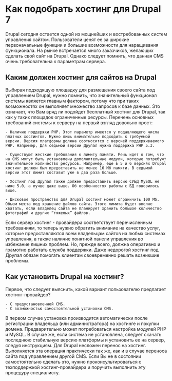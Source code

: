 
# Как подобрать хостинг для Drupal 7

Drupal сегодня остается одной из мощнейших и востребованных систем управления сайтом. Пользователи ценят ее за широкие первоначальные функции и большие возможности для наращивания функционала. На рынке встречается много заказчиков, желающих сделать свой сайт на Drupal. Однако следует помнить, что данная CMS очень требовательна к параметрам сервера.

## Каким должен хостинг для сайтов на Drupal

Выбирая подходящую площадку для размещения своего сайта под управлением Drupal, нужно помнить, что значительный функционал системы является главным фактором, потому что при таких возможностях он выполняет множество запросов к базе данных. Это означает, что Вам вряд ли подойдет бесплатный хостинг для Drupal, так как у таких площадок ограниченные ресурсы. Перечень основных требований системы к серверу на первый взгляд довольно прост:

    - Наличие поддержки PHP. Этот параметр имеется у подавляющего числа платных хостингов. Нужно лишь внимательно подходить к требуемой версии. Версия платформы должна соотносится с версией поддерживаемого PHP. Например, Для седьмой версии Друпал нужна поддержка PHP 5.3.
    
    - Существуют жесткие требования к лимиту памяти. Речь идет о том, что на CMS могут быть установлены дополнительные модули, которые потребуют значительное количество ресурсов. Например, еще в 5 и 6 версиях Drupal хостинг должен был предоставить не менее 16 Мб памяти. В седьмой версии этот лимит составит уже в два раза больше.
    
    - Хостинг под Друпал также должен предоставить версию СУБД MySQL не ниже 5.0, а лучше даже выше. Об особенностях работы с БД говорилось выше.  

    - Дисковое пространство для Drupal хостинг может ограничить 100 Мб. Объем места под хранение файлов сайта. Этого лимита будет вполне хватать, если владелец сайта не планирует хранить большое количество фотографий и других “тяжелых” файлов.

Если сервер хостинг - провайдера соответствует перечисленным требованиям, то теперь нужно обратить внимание на качество услуг, которые предоставляются всем владельцам сайтов на любых системах управления, а также наличие понятной панели управления во избежание лишних проблем. Но, прежде всего, должна оперативно и грамотно работать 
служба поддержки. Даже недорогой хостинг под Друпал обязан помогать клиентам своевременно решать возникшие проблемы.

## Как установить Drupal на хостинг?

Первое, что следует выяснить, какой вариант пользователю предлагает хостинг-провайдер?
    
    - С предустановленной CMS.
    - С возможностью самостоятельной установки CMS.

В первом случае установка производится автоматически после регистрации владельца (или администратора) на хостинге и покупки домена. Предварительно может потребоваться настройка модулей PHP и MySQL. В случае же, если система не установлена, следует скачать последнюю стабильную версию платформы и установить ее на сервер, следуя инструкциям.
Для Drupal несложен перенос на хостинг. Выполняется эта операция практически так же, как и в случае переноса сайта под управлением другой CMS. Если Вы не в состоянии самостоятельно сделать это, нужно проконсультироваться с техподдержкой хостинг-провайдера и поручить выполнить эту процедуру специалисту.  
